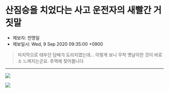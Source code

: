 # 산짐승을 치었다는 사고 운전자의 새빨간 거짓말

* 제보자: 천명일
* 제보일시: Wed, 9 Sep 2020 09:35:00 +0900

> 마지막으로 태우던 담배가 도라지였는데... 이렇게 보니 무척 옛날이란 것이 비로소 느껴지는군요. 추억에 젖어봅니다

- - -

![](https://e2nc.github.io/Car_1.jpg)

![](https://e2nc.github.io/Car_2.jpg)
